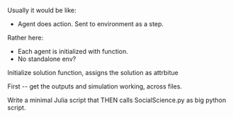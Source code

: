 Usually it would be like: 
- Agent does action. Sent to environment as a step. 


Rather here: 
- Each agent is initialized with function. 
- No standalone env? 



Initialize solution function, assigns the solution as attrbitue




First -- get the outputs and simulation working, across files. 



Write a minimal Julia script that THEN calls SocialScience.py as big python script. 